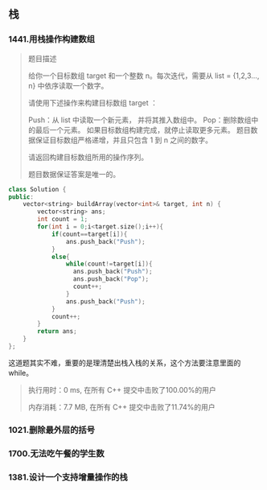 ## 栈

### 1441.用栈操作构建数组

> 题目描述
>
> 给你一个目标数组 target 和一个整数 n。每次迭代，需要从  list = {1,2,3..., n} 中依序读取一个数字。
>
> 请使用下述操作来构建目标数组 target ：
>
> Push：从 list 中读取一个新元素， 并将其推入数组中。
> Pop：删除数组中的最后一个元素。
> 如果目标数组构建完成，就停止读取更多元素。
> 题目数据保证目标数组严格递增，并且只包含 1 到 n 之间的数字。
>
> 请返回构建目标数组所用的操作序列。
>
> 题目数据保证答案是唯一的。

```cpp
class Solution {
public:
    vector<string> buildArray(vector<int>& target, int n) {
        vector<string> ans;
        int count = 1;
        for(int i = 0;i<target.size();i++){
            if(count==target[i]){
                ans.push_back("Push");
            }
            else{
                while(count!=target[i]){
                  ans.push_back("Push");
                  ans.push_back("Pop");  
                  count++;
                }
                ans.push_back("Push");
            }
            count++;
        }
        return ans;
    }
};
```

这道题其实不难，重要的是理清楚出栈入栈的关系，这个方法要注意里面的while。

> 执行用时：0 ms, 在所有 C++ 提交中击败了100.00%的用户
>
> 内存消耗：7.7 MB, 在所有 C++ 提交中击败了11.74%的用户



### 1021.删除最外层的括号



### 1700.无法吃午餐的学生数

### 1381.设计一个支持增量操作的栈

